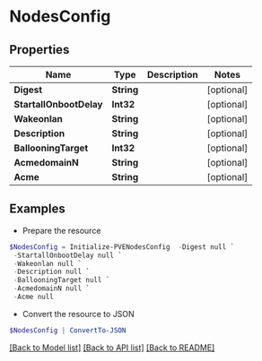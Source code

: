 # NodesConfig
## Properties

Name | Type | Description | Notes
------------ | ------------- | ------------- | -------------
**Digest** | **String** |  | [optional] 
**StartallOnbootDelay** | **Int32** |  | [optional] 
**Wakeonlan** | **String** |  | [optional] 
**Description** | **String** |  | [optional] 
**BallooningTarget** | **Int32** |  | [optional] 
**AcmedomainN** | **String** |  | [optional] 
**Acme** | **String** |  | [optional] 

## Examples

- Prepare the resource
```powershell
$NodesConfig = Initialize-PVENodesConfig  -Digest null `
 -StartallOnbootDelay null `
 -Wakeonlan null `
 -Description null `
 -BallooningTarget null `
 -AcmedomainN null `
 -Acme null
```

- Convert the resource to JSON
```powershell
$NodesConfig | ConvertTo-JSON
```

[[Back to Model list]](../README.md#documentation-for-models) [[Back to API list]](../README.md#documentation-for-api-endpoints) [[Back to README]](../README.md)

